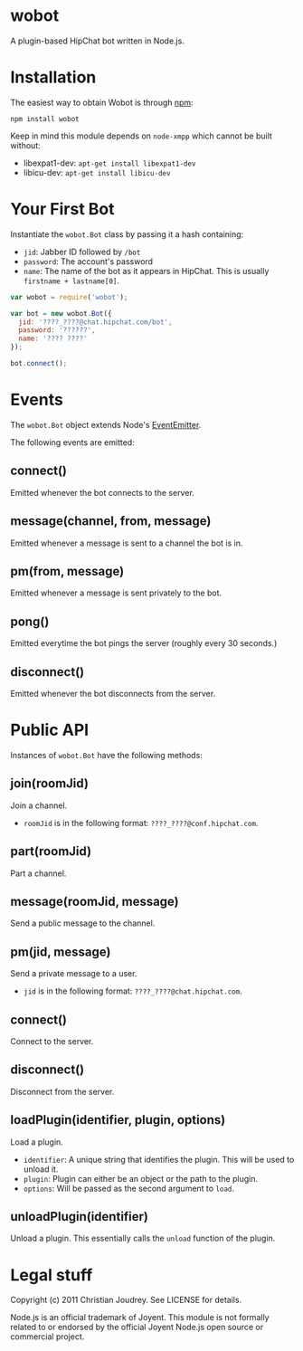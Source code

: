 # wobot

A plugin-based HipChat bot written in Node.js.

# Installation

The easiest way to obtain Wobot is through [npm](http://npmjs.org/):

    npm install wobot

Keep in mind this module depends on `node-xmpp` which cannot be built without:

 - libexpat1-dev: `apt-get install libexpat1-dev`
 - libicu-dev: `apt-get install libicu-dev`

# Your First Bot

Instantiate the `wobot.Bot` class by passing it a hash containing:

  - `jid`: Jabber ID followed by `/bot`
  - `password`: The account's password
  - `name`: The name of the bot as it appears in HipChat. This is usually `firstname + lastname[0]`.

```javascript
var wobot = require('wobot');

var bot = new wobot.Bot({
  jid: '????_????@chat.hipchat.com/bot',
  password: '??????',
  name: '???? ????'
});

bot.connect();
```

# Events

The `wobot.Bot` object extends Node's [EventEmitter](http://nodejs.org/docs/v0.4.7/api/all.html#events.EventEmitter).

The following events are emitted:

## connect()
Emitted whenever the bot connects to the server.

## message(channel, from, message)
Emitted whenever a message is sent to a channel the bot is in.

## pm(from, message)
Emitted whenever a message is sent privately to the bot.

## pong()
Emitted everytime the bot pings the server (roughly every 30 seconds.)

## disconnect()
Emitted whenever the bot disconnects from the server.

# Public API

Instances of `wobot.Bot` have the following methods:

## join(roomJid)
Join a channel.
 - `roomJid` is in the following format: `????_????@conf.hipchat.com`.

## part(roomJid)
Part a channel.

## message(roomJid, message)
Send a public message to the channel.

## pm(jid, message)
Send a private message to a user.
 - `jid` is in the following format: `????_????@chat.hipchat.com`.

## connect()
Connect to the server.

## disconnect()
Disconnect from the server.

## loadPlugin(identifier, plugin, options)
Load a plugin.
 - `identifier`: A unique string that identifies the plugin. This will be used to unload it.
 - `plugin`: Plugin can either be an object or the path to the plugin.
 - `options`: Will be passed as the second argument to `load`.

## unloadPlugin(identifier)
Unload a plugin.
This essentially calls the `unload` function of the plugin.

# Legal stuff

Copyright (c) 2011 Christian Joudrey. See LICENSE for details.

Node.js is an official trademark of Joyent. This module is not formally related to or endorsed by the official Joyent Node.js open source or commercial project.
